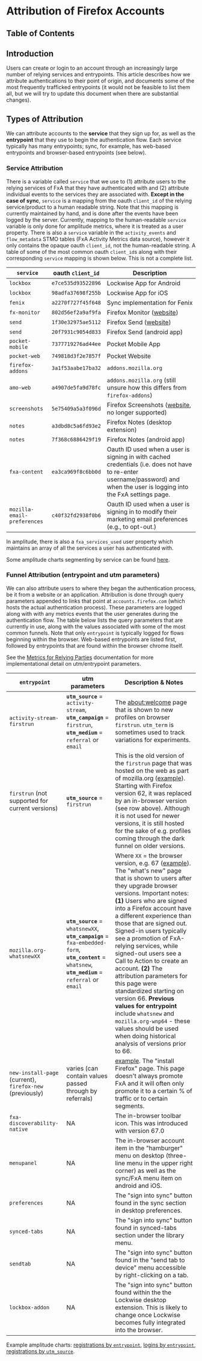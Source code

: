 # Attribution of Firefox Accounts

## Table of Contents

<!-- toc -->

## Introduction

Users can create or login to an account through an increasingly large number of relying services and entrypoints. This article describes how we attribute authentications to their point of origin, and documents some of the most frequently trafficked entrypoints (it would not be feasible to list them all, but we will try to update this document when there are substantial changes).

## Types of Attribution

We can attribute accounts to the **service** that they sign up for, as well as the **entrypoint** that they use to begin the authentication flow. Each service typically has many entrypoints; sync, for example, has web-based entrypoints and browser-based entrypoints (see below).

### Service Attribution

There is a variable called `service` that we use to (1) attribute users to the relying services of FxA that they have authenticated with and (2) attribute individual events to the services they are associated with. **Except in the case of sync**, `service` is a mapping from the oauth `client_id` of the relying service/product to a human readable string. Note that this mapping is currently maintained by hand, and is done after the events have been logged by the server. Currently, mapping to the human-readable `service` variable is only done for amplitude metrics, where it is treated as a user property. There is also a `service` variable in the `activity_events` and `flow_metadata` STMO tables (FxA Activity Metrics data source), however it only contains the opaque oauth `client_id`, not the human-readable string. A table of some of the most common oauth `client_id`s along with their corresponding `service` mapping is shown below. This is not a complete list.

| `service`                   | oauth `client_id`  | Description                                                                                                                                                                 |
| --------------------------- | ------------------ | --------------------------------------------------------------------------------------------------------------------------------------------------------------------------- |
| `lockbox`                   | `e7ce535d93522896` | Lockwise App for Android                                                                                                                                                    |
| `lockbox`                   | `98adfa37698f255b` | Lockwise App for iOS                                                                                                                                                        |
| `fenix`                     | `a2270f727f45f648` | Sync implementation for Fenix                                                                                                                                               |
| `fx-monitor`                | `802d56ef2a9af9fa` | Firefox Monitor ([website](https://monitor.firefox.com))                                                                                                                    |
| `send`                      | `1f30e32975ae5112` | Firefox Send ([website](https://send.firefox.com/))                                                                                                                         |
| `send`                      | `20f7931c9054d833` | Firefox Send (android app)                                                                                                                                                  |
| `pocket-mobile`             | `7377719276ad44ee` | Pocket Mobile App                                                                                                                                                           |
| `pocket-web`                | `749818d3f2e7857f` | Pocket Website                                                                                                                                                              |
| `firefox-addons`            | `3a1f53aabe17ba32` | `addons.mozilla.org`                                                                                                                                                        |
| `amo-web`                   | `a4907de5fa9d78fc` | `addons.mozilla.org` (still unsure how this differs from `firefox-addons`)                                                                                                  |
| `screenshots`               | `5e75409a5a3f096d` | Firefox Screenshots ([website](https://screenshots.firefox.com/), no longer supported)                                                                                      |
| `notes`                     | `a3dbd8c5a6fd93e2` | Firefox Notes (desktop extension)                                                                                                                                           |
| `notes`                     | `7f368c6886429f19` | Firefox Notes (android app)                                                                                                                                                 |
| `fxa-content`               | `ea3ca969f8c6bb0d` | Oauth ID used when a user is signing in with cached credentials (i.e. does not have to re-enter username/password) and when the user is logging into the FxA settings page. |
| `mozilla-email-preferences` | `c40f32fd2938f0b6` | Oauth ID used when a user is signing in to modify their marketing email preferences (e.g., to opt-out.)                                                                     |

In amplitude, there is also a `fxa_services_used` user property which maintains an array of all the services a user has authenticated with.

Some amplitude charts segmenting by service can be found [here](https://analytics.amplitude.com/mozilla-corp/notebook/detelo9).

### Funnel Attribution (entrypoint and utm parameters)

We can also attribute users to where they began the authentication process, be it from a website or an application. Attribution is done through query parameters appended to links that point at `accounts.firefox.com` (which hosts the actual authentication process). These parameters are logged along with with any metrics events that the user generates during the authentication flow. The table below lists the query parameters that are currently in use, along with the values associated with some of the most common funnels. Note that only `entrypoint` is typically logged for flows beginning within the browser. Web-based entrypoints are listed first, followed by entrypoints that are found within the browser chrome itself.

See the [Metrics for Relying Parties](https://mozilla.github.io/ecosystem-platform/relying-parties/metrics-for-relying-parties) documentation for more implementational detail on utm/entrypoint parameters.

| `entrypoint`                                             | utm parameters                                                                                                                                      | Description & Notes                                                                                                                                                                                                                                                                                                                                                                                                                                                                                                                                                                                                                                                                                                                   |
| -------------------------------------------------------- | --------------------------------------------------------------------------------------------------------------------------------------------------- | ------------------------------------------------------------------------------------------------------------------------------------------------------------------------------------------------------------------------------------------------------------------------------------------------------------------------------------------------------------------------------------------------------------------------------------------------------------------------------------------------------------------------------------------------------------------------------------------------------------------------------------------------------------------------------------------------------------------------------------- |
| `activity-stream-firstrun`                               | **`utm_source`** = `activity-stream`, **`utm_campaign`** = `firstrun`, **`utm_medium`** = `referral` or `email`                                     | The [about:welcome](about:welcome) page that is shown to new profiles on browser `firstrun`. `utm_term` is sometimes used to track variations for experiments.                                                                                                                                                                                                                                                                                                                                                                                                                                                                                                                                                                        |
| `firstrun` (not supported for current versions)          | **`utm_source`** = `firstrun`                                                                                                                       | This is the old version of the `firstrun` page that was hosted on the web as part of mozilla.org ([example](https://www.mozilla.org/en-US/firefox/62.0/firstrun/)). Starting with Firefox version 62, it was replaced by an in-browser version (see row above). Although it is not used for newer versions, it is still hosted for the sake of e.g. profiles coming through the dark funnel on older versions.                                                                                                                                                                                                                                                                                                                        |
| `mozilla.org-whatsnewXX`                                 | **`utm_source`** = `whatsnewXX`, **`utm_campaign`** = `fxa-embedded-form`, **`utm_content`** = `whatsnew`, **`utm_medium`** = `referral` or `email` | Where `XX` = the browser version, e.g. 67 ([example](https://www.mozilla.org/en-US/firefox/67.0.1/whatsnew/)). The "what's new" page that is shown to users after they upgrade browser versions. Important notes: **(1)** Users who are signed into a Firefox account have a different experience than those that are signed out. Signed-in users typically see a promotion of FxA-relying services, while signed-out users see a Call to Action to create an account. **(2)** The attribution parameters for this page were standardized starting on version 66. **Previous values for entrypoint** include `whatsnew` and `mozilla.org-wnp64` - these values should be used when doing historical analysis of versions prior to 66. |
| `new-install-page` (current), `firefox-new` (previously) | varies (can contain values passed through by referrals)                                                                                             | [example](https://www.mozilla.org/en-US/firefox/new/). The "install Firefox" page. This page doesn't always promote FxA and it will often only promote it to a certain % of traffic or to certain segments.                                                                                                                                                                                                                                                                                                                                                                                                                                                                                                                           |
| `fxa-discoverability-native`                             | NA                                                                                                                                                  | The in-browser toolbar icon. This was introduced with version 67.0                                                                                                                                                                                                                                                                                                                                                                                                                                                                                                                                                                                                                                                                    |
| `menupanel`                                              | NA                                                                                                                                                  | The in-browser account item in the "hamburger" menu on desktop (three-line menu in the upper right corner) as well as the sync/FxA menu item on android and iOS.                                                                                                                                                                                                                                                                                                                                                                                                                                                                                                                                                                      |
| `preferences`                                            | NA                                                                                                                                                  | The "sign into sync" button found in the sync section in desktop preferences.                                                                                                                                                                                                                                                                                                                                                                                                                                                                                                                                                                                                                                                         |
| `synced-tabs`                                            | NA                                                                                                                                                  | The "sign into sync" button found in synced-tabs section under the library menu.                                                                                                                                                                                                                                                                                                                                                                                                                                                                                                                                                                                                                                                      |
| `sendtab`                                                | NA                                                                                                                                                  | The "sign into sync" button found in the "send tab to device" menu accessible by right-clicking on a tab.                                                                                                                                                                                                                                                                                                                                                                                                                                                                                                                                                                                                                             |
| `lockbox-addon`                                          | NA                                                                                                                                                  | The "sign into sync" button found within the the Lockwise desktop extension. This is likely to change once Lockwise becomes fully integrated into the browser.                                                                                                                                                                                                                                                                                                                                                                                                                                                                                                                                                                        |

Example amplitude charts: [registrations by `entrypoint`](https://analytics.amplitude.com/mozilla-corp/chart/1ush8xd), [logins by `entrypoint`](https://analytics.amplitude.com/mozilla-corp/chart/y8t2k1z), [registrations by `utm_source`](https://analytics.amplitude.com/mozilla-corp/chart/jjbkusl).
